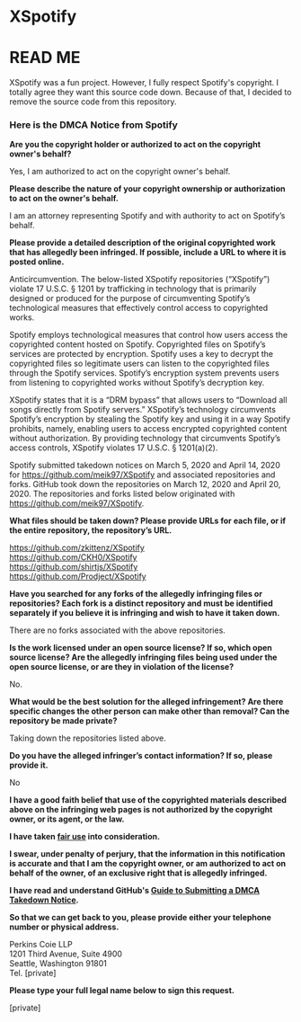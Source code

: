 # XSpotify

# READ ME
XSpotify was a fun project. However, I fully respect Spotify's copyright. I totally agree they want this source code down.
Because of that, I decided to remove the source code from this repository.

### Here is the DMCA Notice from Spotify

**Are you the copyright holder or authorized to act on the copyright owner's behalf?**

Yes, I am authorized to act on the copyright owner's behalf.

**Please describe the nature of your copyright ownership or authorization to act on the owner's behalf.**

I am an attorney representing Spotify and with authority to act on Spotify’s behalf.

**Please provide a detailed description of the original copyrighted work that has allegedly been infringed. If possible, include a URL to where it is posted online.**

Anticircumvention. The below-listed XSpotify repositories (“XSpotify”) violate 17 U.S.C. § 1201 by trafficking in technology that is primarily designed or produced for the purpose of circumventing Spotify’s technological measures that effectively control access to copyrighted works.

Spotify employs technological measures that control how users access the copyrighted content hosted on Spotify. Copyrighted files on Spotify’s services are protected by encryption. Spotify uses a key to decrypt the copyrighted files so legitimate users can listen to the copyrighted files through the Spotify services. Spotify’s encryption system prevents users from listening to copyrighted works without Spotify’s decryption key.

XSpotify states that it is a “DRM bypass” that allows users to “Download all songs directly from Spotify servers.” XSpotify’s technology circumvents Spotify’s encryption by stealing the Spotify key and using it in a way Spotify prohibits, namely, enabling users to access encrypted copyrighted content without authorization. By providing technology that circumvents Spotify’s access controls, XSpotify violates 17 U.S.C. § 1201(a)(2).

Spotify submitted takedown notices on March 5, 2020 and April 14, 2020 for https://github.com/meik97/XSpotify and associated repositories and forks. GitHub took down the repositories on March 12, 2020 and April 20, 2020. The repositories and forks listed below originated with https://github.com/meik97/XSpotify.

**What files should be taken down? Please provide URLs for each file, or if the entire repository, the repository’s URL.**

https://github.com/zkittenz/XSpotify  
https://github.com/CKH0/XSpotify  
https://github.com/shirtjs/XSpotify  
https://github.com/Prodject/XSpotify

**Have you searched for any forks of the allegedly infringing files or repositories? Each fork is a distinct repository and must be identified separately if you believe it is infringing and wish to have it taken down.**

There are no forks associated with the above repositories.

**Is the work licensed under an open source license? If so, which open source license? Are the allegedly infringing files being used under the open source license, or are they in violation of the license?**

No.

**What would be the best solution for the alleged infringement? Are there specific changes the other person can make other than removal? Can the repository be made private?**

Taking down the repositories listed above.

**Do you have the alleged infringer’s contact information? If so, please provide it.**

No

**I have a good faith belief that use of the copyrighted materials described above on the infringing web pages is not authorized by the copyright owner, or its agent, or the law.**

**I have taken <a href="https://www.lumendatabase.org/topics/22">fair use</a> into consideration.**

**I swear, under penalty of perjury, that the information in this notification is accurate and that I am the copyright owner, or am authorized to act on behalf of the owner, of an exclusive right that is allegedly infringed.**

**I have read and understand GitHub's <a href="https://help.github.com/articles/guide-to-submitting-a-dmca-takedown-notice/">Guide to Submitting a DMCA Takedown Notice</a>.**

**So that we can get back to you, please provide either your telephone number or physical address.**

Perkins Coie LLP  
1201 Third Avenue, Suite 4900  
Seattle, Washington 91801  
Tel. [private]

**Please type your full legal name below to sign this request.**

[private]